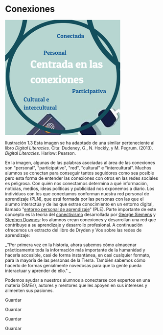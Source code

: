 # Conexiones


![centrada en las conexiones](img/centrada_en_las_conexiones.png)


Ilustración 1.3 Esta imagen se ha adaptado de una similar perteneciente al libro _Digital Literacies_. Cita: Dudeney, G., N. Hockly, y M. Pegrum. (2013). _Digital Literacies._ Harlow: Pearson.

En la imagen, algunas de las palabras asociadas al área de las conexiones son "personal", "participativo", "red", "cultural" e "intercultural". Muchos alumnos se conectan para conseguir tantos seguidores como sea posible pero esta forma de entender las conexiones con otros en las redes sociales es peligrosa. Con quién nos conectamos determina a qué información, noticias, medios, ideas políticas y publicidad nos exponemos a diario. Los individuos con los que conectamos conforman nuestra red personal de aprendizaje (PLN), que está formada por las personas con las que el alumno interactúa y de las que extrae conocimiento en un entorno digital, llamado "[entorno personal de aprendizaje](https://es.wikipedia.org/wiki/Entorno_personal_de_aprendizaje)" (PLE). Parte importante de este concepto es la teoría del [conectivismo](https://es.wikipedia.org/wiki/Conectivismo) desarrollada por [George Siemens](https://es.wikipedia.org/wiki/George_Siemens) y [Stephen Downes](https://es.wikipedia.org/wiki/Stephen_Downes): los alumnos crean conexiones y desarrollan una red que contribuye a su aprendizaje y desarrollo profesional. A continuación ofrecemos un extracto del libro de Dryden y Vos sobre las redes de aprendizaje:

_"Por primera vez en la historia, ahora sabemos cómo almacenar prácticamente toda la información más importante de la humanidad y hacerla accesible, casi de forma instantánea, en casi cualquier formato, para la mayoría de las personas de la Tierra. También sabemos cómo hacerlo de formas genialmente novedosas para que la gente pueda interactuar y aprender de ello." _  

Podemos ayudar a nuestros alumnos a conectarse con expertos en una materia (SMEs), autores y mentores que les apoyen en sus intereses y alimenten sus pasiones.

Guardar

Guardar

Guardar

Guardar